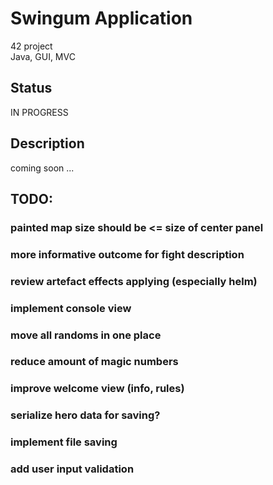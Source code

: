 # Swingum Application

42 project<br>
Java, GUI, MVC

## Status

IN PROGRESS

## Description

coming soon ...

## TODO:

### painted map size should be <= size of center panel
### more informative outcome for fight description
### review artefact effects applying (especially helm)
### implement console view
### move all randoms in one place
### reduce amount of magic numbers
### improve welcome view (info, rules)
### serialize hero data for saving?
### implement file saving
### add user input validation
